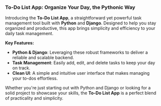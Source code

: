 ### To-Do List App: Organize Your Day, the Pythonic Way

Introducing the **To-Do List App**, a straightforward yet powerful task management tool built with **Python** and **Django**. Designed to help you stay organized and productive, this app brings simplicity and efficiency to your daily task management.

**Key Features:**

- **Python & Django**: Leveraging these robust frameworks to deliver a reliable and scalable backend.
- **Task Management**: Easily add, edit, and delete tasks to keep your day on track.
- **Clean UI**: A simple and intuitive user interface that makes managing your to-dos effortless.

Whether you're just starting out with Python and Django or looking for a solid project to showcase your skills, the **To-Do List App** is a perfect blend of practicality and simplicity.

